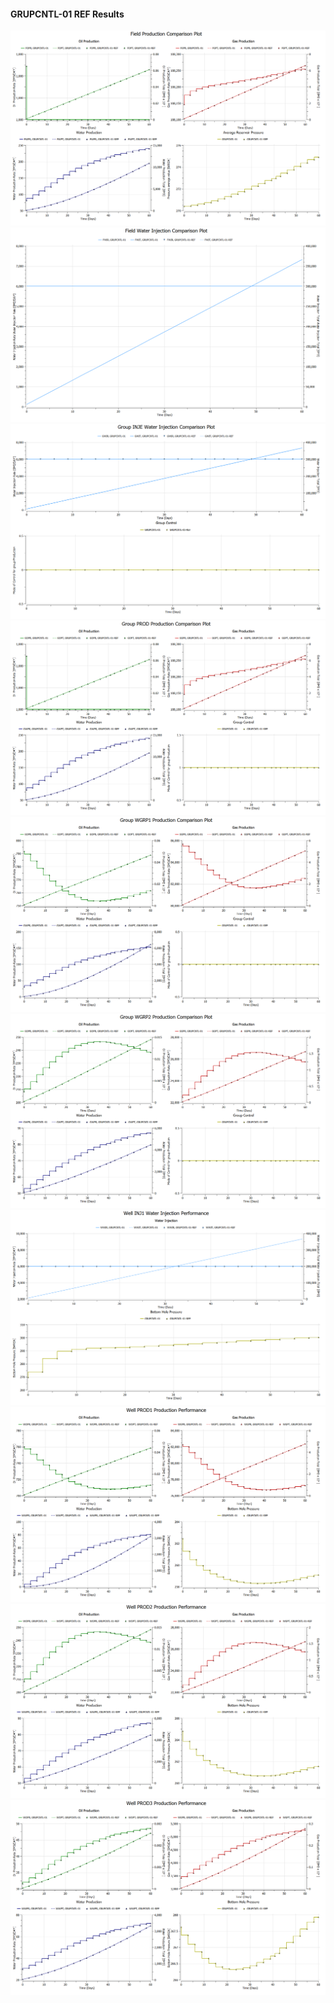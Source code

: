 #### GRUPCNTL-01 REF Results

![](REF/GRUPCNTL-01-Field_Production_Comparison_Plot.png)
![](REF/GRUPCNTL-01-Field_Water_Injection_Comparison_Plot.png)
![](REF/GRUPCNTL-01-Group_INJE_Water_Injection_Comparison_Plot.png)
![](REF/GRUPCNTL-01-Group_PROD_Production_Comparison_Plot.png)
![](REF/GRUPCNTL-01-Group_WGRP1_Production_Comparison_Plot.png)
![](REF/GRUPCNTL-01-Group_WGRP2_Production_Comparison_Plot.png)
![](REF/GRUPCNTL-01-Well_INJ1_Water_Injection_Performance.png)
![](REF/GRUPCNTL-01-Well_PROD1_Production_Performance.png)
![](REF/GRUPCNTL-01-Well_PROD2_Production_Performance.png)
![](REF/GRUPCNTL-01-Well_PROD3_Production_Performance.png)
